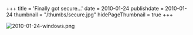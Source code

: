 +++
title = 'Finally got secure...'
date = 2010-01-24
publishdate = 2010-01-24
thumbnail = "/thumbs/secure.jpg"
hidePageThumbnail = true
+++

![2010-01-24-windows.png](../2010-01-24-windows.png)
